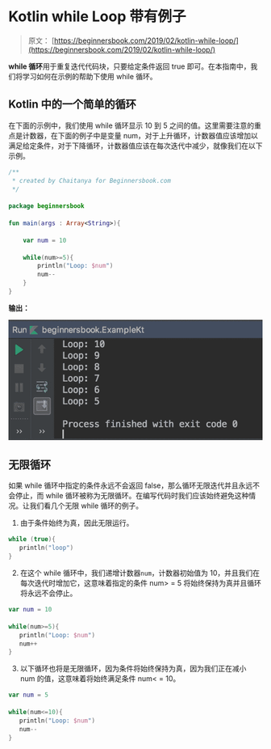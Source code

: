 # Kotlin while Loop 带有例子

> 原文： [https://beginnersbook.com/2019/02/kotlin-while-loop/](https://beginnersbook.com/2019/02/kotlin-while-loop/)

**while 循环**用于重复迭代代码块，只要给定条件返回 true 即可。在本指南中，我们将学习如何在示例的帮助下使用 while 循环。

## Kotlin 中的一个简单的循环

在下面的示例中，我们使用 while 循环显示 10 到 5 之间的值。这里需要注意的重点是计数器，在下面的例子中是变量 num，对于上升循环，计数器值应该增加以满足给定条件，对于下降循环，计数器值应该在每次迭代中减少，就像我们在以下示例。

```kotlin
/**
 * created by Chaitanya for Beginnersbook.com
 */

package beginnersbook

fun main(args : Array<String>){

    var num = 10

    while(num>=5){
        println("Loop: $num")
        num--
    }
}
```

**输出：**

![Kotlin while loop](img/ac99e2213b5f0dc07081b2d0e2cca21a.jpg)

## 无限循环

如果 while 循环中指定的条件永远不会返回 false，那么循环无限迭代并且永远不会停止，而 while 循环被称为无限循环。在编写代码时我们应该始终避免这种情况。让我们看几个无限 while 循环的例子。

1.  由于条件始终为真，因此无限运行。

```kotlin
while (true){  
   println("loop")  
}
```

2.  在这个 while 循环中，我们递增计数器`num`，计数器初始值为 10，并且我们在每次迭代时增加它，这意味着指定的条件 num&gt; = 5 将始终保持为真并且循环将永远不会停止。

```kotlin
var num = 10

while(num>=5){
   println("Loop: $num")
   num++
}
```

3.  以下循环也将是无限循环，因为条件将始终保持为真，因为我们正在减小 num 的值，这意味着将始终满足条件 num&lt; = 10。

```kotlin
var num = 5

while(num<=10){
   println("Loop: $num")
   num--
}
```